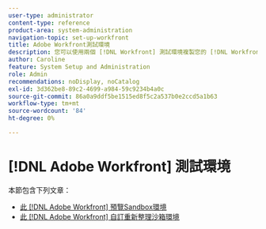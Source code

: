 ```yaml
---
user-type: administrator
content-type: reference
product-area: system-administration
navigation-topic: set-up-workfront
title: Adobe Workfront測試環境
description: 您可以使用兩個 [!DNL Workfront] 測試環境複製您的 [!DNL Workfront] 生產環境。 Workfront會在每個週末重新整理預覽沙箱。 星期五新增到您即時環境的資料會在下星期一之前顯示在您的預覽沙箱中。 自訂重新整理沙箱是獨立的測試環境，由您手動重新整理。 取得自訂重新整理沙箱需要額外付費。
author: Caroline
feature: System Setup and Administration
role: Admin
recommendations: noDisplay, noCatalog
exl-id: 3d362be8-89c2-4699-a984-59c9234b4a0c
source-git-commit: 86a0a9ddf5be1515ed8f5c2a537b0e2ccd5a1b63
workflow-type: tm+mt
source-wordcount: '84'
ht-degree: 0%

---
```


# [!DNL Adobe Workfront] 測試環境

本節包含下列文章：

* [此 [!DNL Adobe Workfront] 預覽Sandbox環境](../../../administration-and-setup/set-up-workfront/workfront-testing-environments/wf-preview-sandbox-environment.md)
* [此 [!DNL Adobe Workfront] 自訂重新整理沙箱環境](../../../administration-and-setup/set-up-workfront/workfront-testing-environments/wf-custom-refresh-sandbox-environment.md)
